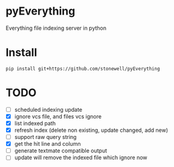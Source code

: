 # pyEverything
Everything file indexing server in python

# Install
```
pip install git+https://github.com/stonewell/pyEverything
```

# TODO
- [ ] scheduled indexing update
- [X] ignore vcs file, and files vcs ignore
- [X] list indexed path
- [X] refresh index (delete non existing, update changed, add new)
- [ ] support raw query string
- [X] get the hit line and column
- [ ] generate textmate compatible output
- [ ] update will remove the indexed file which ignore now

